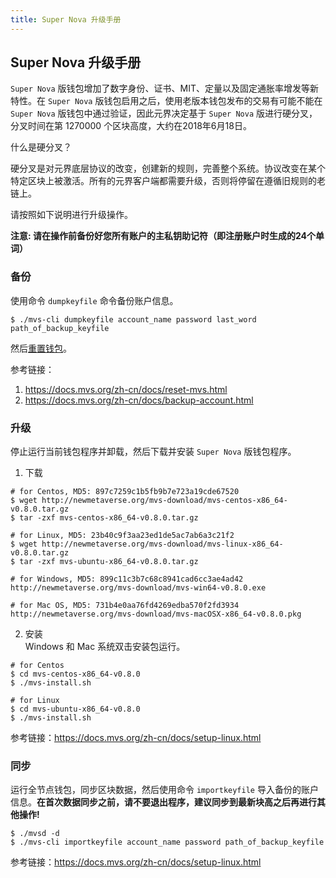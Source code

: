 ```yaml
---
title: Super Nova 升级手册
---
```


## Super Nova 升级手册
`Super Nova` 版钱包增加了数字身份、证书、MIT、定量以及固定通胀率增发等新特性。在 `Super Nova` 版钱包启用之后，使用老版本钱包发布的交易有可能不能在 `Super Nova` 版钱包中通过验证，因此元界决定基于 `Super Nova` 版进行硬分叉，分叉时间在第 1270000 个区块高度，大约在2018年6月18日。

什么是硬分叉？

硬分叉是对元界底层协议的改变，创建新的规则，完善整个系统。协议改变在某个特定区块上被激活。所有的元界客户端都需要升级，否则将停留在遵循旧规则的老链上。

请按照如下说明进行升级操作。

**注意: 请在操作前备份好您所有账户的主私钥助记符（即注册账户时生成的24个单词）**

### 备份
使用命令 `dumpkeyfile` 命令备份账户信息。
```
$ ./mvs-cli dumpkeyfile account_name password last_word path_of_backup_keyfile
```

然后[重置钱包](https://docs.mvs.org/zh-cn/docs/reset-mvs.html)。

参考链接：  
1. https://docs.mvs.org/zh-cn/docs/reset-mvs.html  
2. https://docs.mvs.org/zh-cn/docs/backup-account.html

### 升级
停止运行当前钱包程序并卸载，然后下载并安装 `Super Nova` 版钱包程序。

1. 下载
```
# for Centos, MD5: 897c7259c1b5fb9b7e723a19cde67520
$ wget http://newmetaverse.org/mvs-download/mvs-centos-x86_64-v0.8.0.tar.gz
$ tar -zxf mvs-centos-x86_64-v0.8.0.tar.gz

# for Linux, MD5: 23b40c9f3aa23ed1de5ac7ab6a3c21f2
$ wget http://newmetaverse.org/mvs-download/mvs-linux-x86_64-v0.8.0.tar.gz
$ tar -zxf mvs-ubuntu-x86_64-v0.8.0.tar.gz

# for Windows, MD5: 899c11c3b7c68c8941cad6cc3ae4ad42
http://newmetaverse.org/mvs-download/mvs-win64-v0.8.0.exe

# for Mac OS, MD5: 731b4e0aa76fd4269edba570f2fd3934
http://newmetaverse.org/mvs-download/mvs-macOSX-x86_64-v0.8.0.pkg
```
2. 安装  
Windows 和 Mac 系统双击安装包运行。
```
# for Centos
$ cd mvs-centos-x86_64-v0.8.0
$ ./mvs-install.sh

# for Linux
$ cd mvs-ubuntu-x86_64-v0.8.0
$ ./mvs-install.sh
```

参考链接：https://docs.mvs.org/zh-cn/docs/setup-linux.html

### 同步
运行全节点钱包，同步区块数据，然后使用命令 `importkeyfile` 导入备份的账户信息。**在首次数据同步之前，请不要退出程序，建议同步到最新块高之后再进行其他操作!**
```
$ ./mvsd -d
$ ./mvs-cli importkeyfile account_name password path_of_backup_keyfile
```

参考链接：https://docs.mvs.org/zh-cn/docs/setup-linux.html
